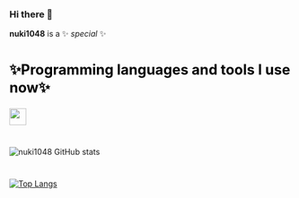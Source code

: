 ### Hi there 👋

**nuki1048** is a ✨ _special_ ✨

#

<h2 style='color: #000; font-weight: 700; font-size: 25px; line-height: 32px;'>✨Programming languages and tools I use now✨</h2>
<div class='languages_and_tools'>
   <img width='30px' src="https://cdn.jsdelivr.net/gh/devicons/devicon/icons/react/react-original.svg" />
          
</div>

#

![nuki1048 GitHub stats](https://github-readme-stats.vercel.app/api?username=nuki1048&show_icons=true&theme=dark)

#

[![Top Langs](https://github-readme-stats.vercel.app/api/top-langs/?username=nuki1048&hide_progress=true)](https://github.com/anuraghazra/github-readme-stats)
